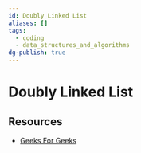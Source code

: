 ```yaml
---
id: Doubly Linked List
aliases: []
tags:
  - coding
  - data_structures_and_algorithms
dg-publish: true
---
```

# Doubly Linked List

## Resources

- [Geeks For Geeks](https://www.geeksforgeeks.org/doubly-linked-list-in-c/)
